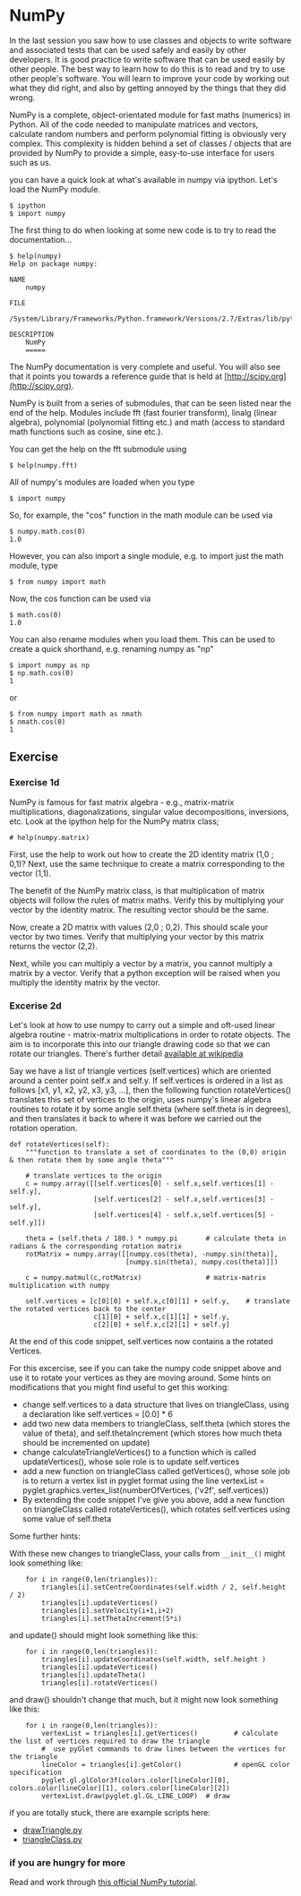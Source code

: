 
# NumPy

In the last session you saw how to use classes and objects to write software and associated tests that can be used safely and easily by other developers. It is good practice to write software that can be used easily by other people. The best way to learn how to do this is to read and try to use other people's software. You will learn to improve your code by working out what they did right, and also by getting annoyed by the things that they did wrong.

NumPy is a complete, object-orientated module for fast maths (numerics) in Python. All of the code needed to manipulate matrices and vectors, calculate random numbers and perform polynomial fitting is obviously very complex. This complexity is hidden behind a set of classes / objects that are provided by NumPy to provide a simple, easy-to-use interface for users such as us.

you can have a quick look at what's available in numpy via ipython. Let's load the NumPy module.

    $ ipython
    $ import numpy

The first thing to do when looking at some new code is to try to read the documentation...

    $ help(numpy)
    Help on package numpy:
    
    NAME
        numpy
    
    FILE
        /System/Library/Frameworks/Python.framework/Versions/2.7/Extras/lib/python/numpy/__init__.py
    
    DESCRIPTION
        NumPy
        =====

The NumPy documentation is very complete and useful. You will also see that it points you towards a reference guide that is held at [http://scipy.org](http://scipy.org).

NumPy is built from a series of submodules, that can be seen listed near the end of the help. Modules include fft (fast fourier transform), linalg (linear algebra), polynomial (polynomial fitting etc.) and math (access to standard math functions such as cosine, sine etc.).

You can get the help on the fft submodule using

    $ help(numpy.fft)

All of numpy's modules are loaded when you type 

    $ import numpy

So, for example, the "cos" function in the math module can be used via

    $ numpy.math.cos(0)
    1.0

However, you can also import a single module, e.g. to import just the math module, type

    $ from numpy import math

Now, the cos function can be used via

    $ math.cos(0)
    1.0

You can also rename modules when you load them. This can be used to create a quick shorthand, e.g. renaming numpy as "np"

    $ import numpy as np
    $ np.math.cos(0)
    1

or

    $ from numpy import math as nmath
    $ nmath.cos(0)
    1

## Exercise

### Exercise 1d

NumPy is famous for fast matrix algebra - e.g., matrix-matrix multiplications, diagonalizations, singular value decompositions, inversions, etc. Look at the ipython help for the NumPy matrix class;

    # help(numpy.matrix)

First, use the help to work out how to create the 2D identity matrix (1,0 ; 0,1)?
Next, use the same technique to create a matrix corresponding to the vector (1,1).

The benefit of the NumPy matrix class, is that multiplication of matrix objects will follow the rules of matrix maths. Verify this by multiplying your vector by the identity matrix. The resulting vector should be the same.

Now, create a 2D matrix with values (2,0 ; 0,2). This should scale your vector by two times. Verify that multiplying your vector by this matrix returns the vector (2,2).

Next, while you can multiply a vector by a matrix, you cannot multiply a matrix by a vector. Verify that a python exception will be raised when you multiply the identity matrix by the vector.

### Excerise 2d

Let's look at how to use numpy to carry out a simple and oft-used linear algebra routine - matrix-matrix multiplications in order to rotate objects. The aim is to incorporate this into our triangle drawing code so that we can rotate our triangles. There's further detail [available at wikipedia](https://en.wikipedia.org/wiki/Rotation_matrix)

Say we have a list of triangle vertices (self.vertices) which are oriented around a center point self.x and self.y. If self.vertices is ordered in a list as follows [x1, y1, x2, y2, x3, y3, ...], then the following function rotateVertices() translates this set of vertices to the origin, uses numpy's linear algebra routines to rotate it by some angle self.theta (where self.theta is in degrees), and then translates it back to where it was before we carried out the rotation operation.

    def rotateVertices(self):
        """function to translate a set of coordinates to the (0,0) origin & then rotate them by some angle theta"""
        
        # translate vertices to the origin
        c = numpy.array([[self.vertices[0] - self.x,self.vertices[1] - self.y],
                         [self.vertices[2] - self.x,self.vertices[3] - self.y],
                         [self.vertices[4] - self.x,self.vertices[5] - self.y]])

        theta = (self.theta / 180.) * numpy.pi       # calculate theta in radians & the corresponding rotation matrix
        rotMatrix = numpy.array([[numpy.cos(theta), -numpy.sin(theta)],    
                                 [numpy.sin(theta), numpy.cos(theta)]])

        c = numpy.matmul(c,rotMatrix)                # matrix-matrix multiplication with numpy

        self.vertices = [c[0][0] + self.x,c[0][1] + self.y,    # translate the rotated vertices back to the center
                         c[1][0] + self.x,c[1][1] + self.y,
                         c[2][0] + self.x,c[2][1] + self.y]

At the end of this code snippet, self.vertices now contains a the rotated Vertices.

For this excercise, see if you can take the numpy code snippet above and use it to rotate your vertices as they are moving around. Some hints on modifications that you might find useful to get this working:
* change self.vertices to a data structure that lives on triangleClass, using a declaration like self.vertices = [0.0] * 6
* add two new data members to triangleClass, self.theta (which stores the value of theta), and self.thetaIncrement (which stores how much theta should be incremented on update)
* change calculateTriangleVertices() to a function which is called updateVertices(), whose sole role is to update self.vertices
* add a new function on triangleClass called getVertices(), whose sole job is to return a vertex list in pyglet format using the line vertexList = pyglet.graphics.vertex_list(numberOfVertices, ('v2f', self.vertices)) 
* By extending the code snippet I've give you above, add a new function on triangleClass called rotateVertices(), which rotates self.vertices using some value of self.theta

Some further hints:

With these new changes to triangleClass, your calls from `__init__()` might look something like:

        for i in range(0,len(triangles)):
            triangles[i].setCentreCoordinates(self.width / 2, self.height / 2)
            triangles[i].updateVertices()
            triangles[i].setVelocity(i+1,i+2)
            triangles[i].setThetaIncrement(5*i)

and update() should might look something like this:

        for i in range(0,len(triangles)):
            triangles[i].updateCoordinates(self.width, self.height )
            triangles[i].updateVertices()
            triangles[i].updateTheta()
            triangles[i].rotateVertices()
            
and draw() shouldn't change that much, but it might now look something like this:

        for i in range(0,len(triangles)):
            vertexList = triangles[i].getVertices()         # calculate the list of vertices required to draw the triangle
            #  use pyGlet commands to draw lines between the vertices for the triangle
            lineColor = triangles[i].getColor()             # openGL color specification
            pyglet.gl.glColor3f(colors.color[lineColor][0], colors.color[lineColor][1], colors.color[lineColor][2])
            vertexList.draw(pyglet.gl.GL_LINE_LOOP)  # draw

if you are totally stuck, there are example scripts here:
* [drawTriangle.py](https://github.com/davidglo/boot-camps/blob/2017-TMCS-software/2d-drawTriangle.py)
* [triangleClass.py](https://github.com/davidglo/boot-camps/blob/2017-TMCS-software/2d-triangleClass.py)

### if you are hungry for more

Read and work through [this official NumPy tutorial](http://wiki.scipy.org/Tentative_NumPy_Tutorial).



